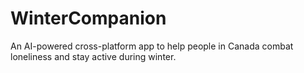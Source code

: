 # WinterCompanion
An AI-powered cross-platform app to help people in Canada combat loneliness and stay active during winter.
